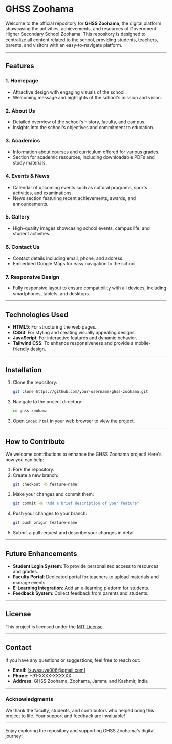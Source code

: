# GHSS Zoohama

Welcome to the official repository for **GHSS Zoohama**, the digital platform showcasing the activities, achievements, and resources of Government Higher Secondary School Zoohama. This repository is designed to centralize all content related to the school, providing students, teachers, parents, and visitors with an easy-to-navigate platform.

---

## Features

### 1. **Homepage**
- Attractive design with engaging visuals of the school.
- Welcoming message and highlights of the school's mission and vision.

### 2. **About Us**
- Detailed overview of the school's history, faculty, and campus.
- Insights into the school's objectives and commitment to education.

### 3. **Academics**
- Information about courses and curriculum offered for various grades.
- Section for academic resources, including downloadable PDFs and study materials.

### 4. **Events & News**
- Calendar of upcoming events such as cultural programs, sports activities, and examinations.
- News section featuring recent achievements, awards, and announcements.

### 5. **Gallery**
- High-quality images showcasing school events, campus life, and student activities.

### 6. **Contact Us**
- Contact details including email, phone, and address.
- Embedded Google Maps for easy navigation to the school.

### 7. **Responsive Design**
- Fully responsive layout to ensure compatibility with all devices, including smartphones, tablets, and desktops.

---

## Technologies Used
- **HTML5**: For structuring the web pages.
- **CSS3**: For styling and creating visually appealing designs.
- **JavaScript**: For interactive features and dynamic behavior.
- **Tailwind CSS**: To enhance responsiveness and provide a mobile-friendly design.

---

## Installation

1. Clone the repository:
   ```bash
   git clone https://github.com/your-username/ghss-zoohama.git
   ```

2. Navigate to the project directory:
   ```bash
   cd ghss-zoohama
   ```

3. Open `index.html` in your web browser to view the project.

---

## How to Contribute
We welcome contributions to enhance the GHSS Zoohama project! Here's how you can help:

1. Fork the repository.
2. Create a new branch:
   ```bash
   git checkout -b feature-name
   ```
3. Make your changes and commit them:
   ```bash
   git commit -m "Add a brief description of your feature"
   ```
4. Push your changes to your branch:
   ```bash
   git push origin feature-name
   ```
5. Submit a pull request and describe your changes in detail.

---

## Future Enhancements
- **Student Login System**: To provide personalized access to resources and grades.
- **Faculty Portal**: Dedicated portal for teachers to upload materials and manage events.
- **E-Learning Integration**: Add an e-learning platform for students.
- **Feedback System**: Collect feedback from parents and students.

---

## License
This project is licensed under the [MIT License](LICENSE).

---

## Contact
If you have any questions or suggestions, feel free to reach out:

- **Email**: [xuvaxuva006@gmail.com]
- **Phone**: +91-XXXX-XXXXXX
- **Address**: GHSS Zoohama, Zoohama, Jammu and Kashmir, India

---

### Acknowledgments
We thank the faculty, students, and contributors who helped bring this project to life. Your support and feedback are invaluable!

---

Enjoy exploring the repository and supporting GHSS Zoohama's digital journey!
